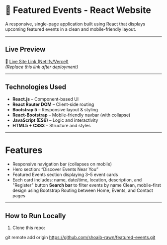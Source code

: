 # 🎉 Featured Events - React Website

A responsive, single-page application built using React that displays upcoming featured events in a clean and mobile-friendly layout.

---

##  Live Preview

🔗 [Live Site Link (Netlify/Vercel)](https://your-deployment-link.netlify.app)  
*(Replace this link after deployment)*

---

## Technologies Used

- **React.js** – Component-based UI
- **React Router DOM** – Client-side routing
- **Bootstrap 5** – Responsive layout & styling
- **React-Bootstrap** – Mobile-friendly navbar (with collapse)
- **JavaScript (ES6)** – Logic and interactivity
- **HTML5 + CSS3** – Structure and styles

---

# Features

- Responsive navigation bar (collapses on mobile)
- Hero section: “Discover Events Near You”
- Featured Events section displaying 3–5 event cards
- Each card includes: name, date/time, location, description, and "Register" button
 **Search bar** to filter events by name
 Clean, mobile-first design using Bootstrap
 Routing between Home, Events, and Contact pages

---

##  How to Run Locally

1. Clone this repo:
   
  git remote add origin https://github.com/shoaib-rawn/featured-events.git
